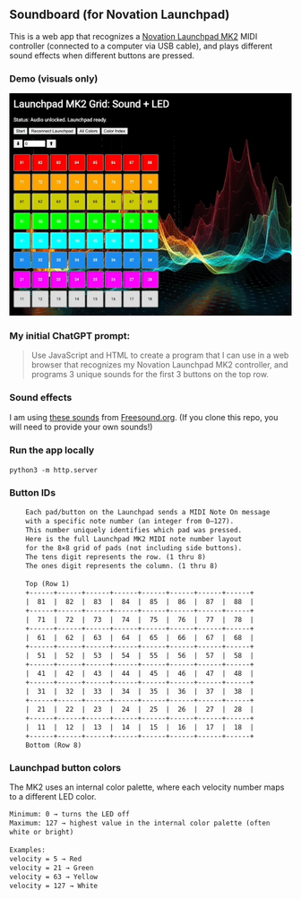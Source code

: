 ## Soundboard (for Novation Launchpad)

This is a web app that recognizes a [Novation Launchpad MK2](https://downloads.novationmusic.com/novation/launchpad-mk2) MIDI controller (connected to a computer via USB cable), and plays different sound effects when different buttons are pressed.

### Demo (visuals only)

![When the user clicks on buttons in the UI, the app plays sounds.](demo_soundboard8x8.gif)

### My initial ChatGPT prompt:

> Use JavaScript and HTML to create a program that I can use in a web browser that recognizes my Novation Launchpad MK2 controller, and programs 3 unique sounds for the first 3 buttons on the top row.

### Sound effects

I am using [these sounds](https://bit.ly/4kkKtHb) from [Freesound.org](https://freesound.org/). (If you clone this repo, you will need to provide your own sounds!)

### Run the app locally

`python3 -m http.server`

### Button IDs

```
    Each pad/button on the Launchpad sends a MIDI Note On message
    with a specific note number (an integer from 0–127).
    This number uniquely identifies which pad was pressed.
    Here is the full Launchpad MK2 MIDI note number layout
    for the 8×8 grid of pads (not including side buttons).
    The tens digit represents the row. (1 thru 8)
    The ones digit represents the column. (1 thru 8)

    Top (Row 1)
    +------+------+------+------+------+------+------+------+
    |  81  |  82  |  83  |  84  |  85  |  86  |  87  |  88  |
    +------+------+------+------+------+------+------+------+
    |  71  |  72  |  73  |  74  |  75  |  76  |  77  |  78  |
    +------+------+------+------+------+------+------+------+
    |  61  |  62  |  63  |  64  |  65  |  66  |  67  |  68  |
    +------+------+------+------+------+------+------+------+
    |  51  |  52  |  53  |  54  |  55  |  56  |  57  |  58  |
    +------+------+------+------+------+------+------+------+
    |  41  |  42  |  43  |  44  |  45  |  46  |  47  |  48  |
    +------+------+------+------+------+------+------+------+
    |  31  |  32  |  33  |  34  |  35  |  36  |  37  |  38  |
    +------+------+------+------+------+------+------+------+
    |  21  |  22  |  23  |  24  |  25  |  26  |  27  |  28  |
    +------+------+------+------+------+------+------+------+
    |  11  |  12  |  13  |  14  |  15  |  16  |  17  |  18  |
    +------+------+------+------+------+------+------+------+
    Bottom (Row 8)
```

### Launchpad button colors

The MK2 uses an internal color palette, where each velocity number maps to a different LED color.

```
Minimum: 0 → turns the LED off
Maximum: 127 → highest value in the internal color palette (often white or bright)

Examples:
velocity = 5 → Red
velocity = 21 → Green
velocity = 63 → Yellow
velocity = 127 → White
```
